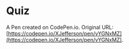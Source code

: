 # Quiz

A Pen created on CodePen.io. Original URL: [https://codepen.io/XJefferson/pen/vYGNxMZ](https://codepen.io/XJefferson/pen/vYGNxMZ).


